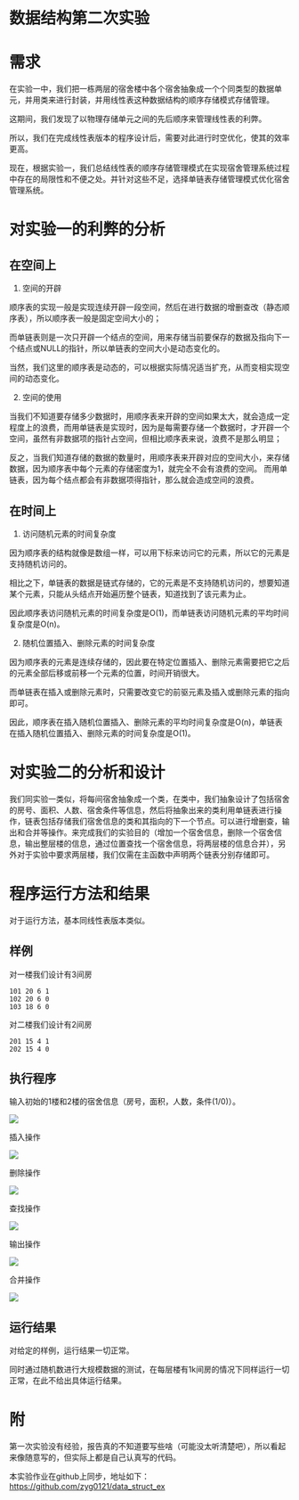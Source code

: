 # 数据结构第二次实验

# 需求

在实验一中，我们把一栋两层的宿舍楼中各个宿舍抽象成一个个同类型的数据单元，并用类来进行封装，并用线性表这种数据结构的顺序存储模式存储管理。

这期间，我们发现了以物理存储单元之间的先后顺序来管理线性表的利弊。

所以，我们在完成线性表版本的程序设计后，需要对此进行时空优化，使其的效率更高。

现在，根据实验一，我们总结线性表的顺序存储管理模式在实现宿舍管理系统过程中存在的局限性和不便之处。并针对这些不足，选择单链表存储管理模式优化宿舍管理系统。
# 对实验一的利弊的分析

## 在空间上

1. 空间的开辟

顺序表的实现一般是实现连续开辟一段空间，然后在进行数据的增删查改（静态顺序表），所以顺序表一般是固定空间大小的；

而单链表则是一次只开辟一个结点的空间，用来存储当前要保存的数据及指向下一个结点或NULL的指针，所以单链表的空间大小是动态变化的。

当然，我们这里的顺序表是动态的，可以根据实际情况适当扩充，从而变相实现空间的动态变化。

2. 空间的使用

当我们不知道要存储多少数据时，用顺序表来开辟的空间如果太大，就会造成一定程度上的浪费，而用单链表是实现时，因为是每需要存储一个数据时，才开辟一个空间，虽然有非数据项的指针占空间，但相比顺序表来说，浪费不是那么明显；

反之，当我们知道存储的数据的数量时，用顺序表来开辟对应的空间大小，来存储数据，因为顺序表中每个元素的存储密度为1，就完全不会有浪费的空间。
而用单链表，因为每个结点都会有非数据项得指针，那么就会造成空间的浪费。

## 在时间上

1. 访问随机元素的时间复杂度

因为顺序表的结构就像是数组一样，可以用下标来访问它的元素，所以它的元素是支持随机访问的。

相比之下，单链表的数据是链式存储的，它的元素是不支持随机访问的，想要知道某个元素，只能从头结点开始遍历整个链表，知道找到了该元素为止。

因此顺序表访问随机元素的时间复杂度是O(1)，而单链表访问随机元素的平均时间复杂度是O(n)。


2. 随机位置插入、删除元素的时间复杂度

因为顺序表的元素是连续存储的，因此要在特定位置插入、删除元素需要把它之后的元素全部后移或前移一个元素的位置，时间开销很大。

而单链表在插入或删除元素时，只需要改变它的前驱元素及插入或删除元素的指向即可。

因此，顺序表在插入随机位置插入、删除元素的平均时间复杂度是O(n)，单链表在插入随机位置插入、删除元素的时间复杂度是O(1)。

# 对实验二的分析和设计

我们同实验一类似，将每间宿舍抽象成一个类，在类中，我们抽象设计了包括宿舍的房号、面积、人数、宿舍条件等信息，然后将抽象出来的类利用单链表进行操作，链表包括存储我们宿舍信息的类和其指向的下一个节点。可以进行增删查，输出和合并等操作。来完成我们的实验目的（增加一个宿舍信息，删除一个宿舍信息，输出整层楼的信息，通过位置查找一个宿舍信息，将两层楼的信息合并），另外对于实验中要求两层楼，我们仅需在主函数中声明两个链表分别存储即可。


# 程序运行方法和结果

对于运行方法，基本同线性表版本类似。

## 样例
对一楼我们设计有3间房
```
101 20 6 1
102 20 6 0
103 18 6 0
```
对二楼我们设计有2间房
```
201 15 4 1
202 15 4 0
```
## 执行程序
输入初始的1楼和2楼的宿舍信息（房号，面积，人数，条件(1/0)）。

![](https://i1.100024.xyz/i/2020/10/09/p670j9.png)

插入操作

![](https://i1.100024.xyz/i/2020/10/09/p7kp8l.png)

删除操作

![](https://i1.100024.xyz/i/2020/10/09/p7kxh6.png)

查找操作

![](https://i1.100024.xyz/i/2020/10/09/p7ktgg.png)

输出操作

![](https://i1.100024.xyz/i/2020/10/09/p7kvg2.png)

合并操作

![](https://i1.100024.xyz/i/2020/10/09/p7l389.png)

## 运行结果

对给定的样例，运行结果一切正常。

同时通过随机数进行大规模数据的测试，在每层楼有1k间房的情况下同样运行一切正常，在此不给出具体运行结果。

# 附

第一次实验没有经验，报告真的不知道要写些啥（可能没太听清楚吧），所以看起来像随意写的，但实际上都是自己认真写的代码。

本实验作业在github上同步，地址如下：https://github.com/zyg0121/data_struct_ex